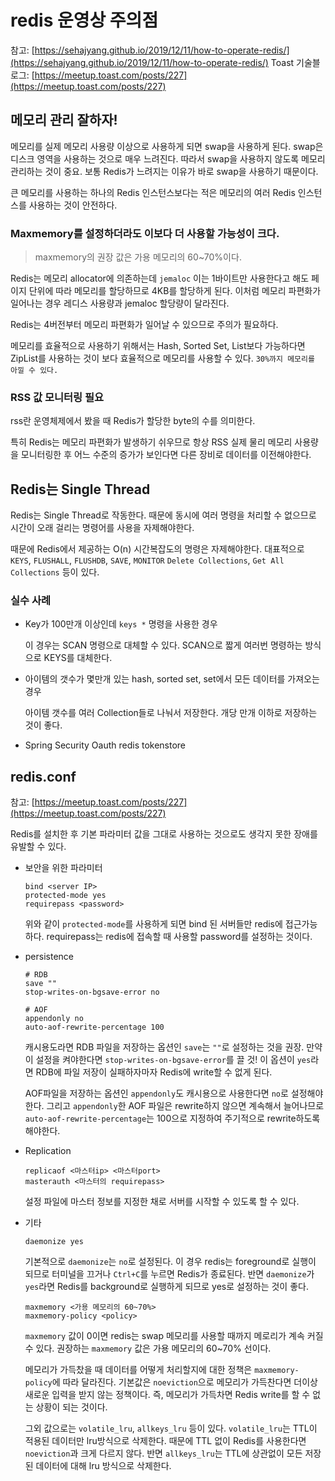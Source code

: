 # redis 운영상 주의점

참고: [https://sehajyang.github.io/2019/12/11/how-to-operate-redis/](https://sehajyang.github.io/2019/12/11/how-to-operate-redis/)
Toast 기술블로그: [https://meetup.toast.com/posts/227](https://meetup.toast.com/posts/227)

## 메모리 관리 잘하자!

메모리를 실제 메모리 사용량 이상으로 사용하게 되면 swap을 사용하게 된다. swap은 디스크 영역을 사용하는 것으로 매우 느려진다. 따라서 swap을 사용하지 않도록 메모리 관리하는 것이 중요. 보통 Redis가 느려지는 이유가 바로 swap을 사용하기 때문이다.

큰 메모리를 사용하는 하나의 Redis 인스턴스보다는 적은 메모리의 여러 Redis 인스턴스를 사용하는 것이 안전하다.

### Maxmemory를 설정하더라도 이보다 더 사용할 가능성이 크다.

> maxmemory의 권장 값은 가용 메모리의 60~70%이다.

Redis는 메모리 allocator에 의존하는데 `jemaloc` 이는 1바이트만 사용한다고 해도 페이지 단위에 따라 메모리를 할당하므로 4KB를 할당하게 된다. 이처럼 메모리 파편화가 일어나는 경우 레디스 사용량과 jemaloc 할당량이 달라진다.

Redis는 4버전부터 메모리 파편화가 일어날 수 있으므로 주의가 필요하다.

메모리를 효율적으로 사용하기 위해서는 Hash, Sorted Set, List보다 가능하다면 ZipList를 사용하는 것이 보다 효율적으로 메모리를 사용할 수 있다. `30%까지 메모리를 아낄 수 있다.`

### RSS 값 모니터링 필요

rss란 운영체제에서 봤을 때 Redis가 할당한 byte의 수를 의미한다.

특히 Redis는 메모리 파편화가 발생하기 쉬우므로 항상 RSS 실제 물리 메모리 사용량을 모니터링한 후 어느 수준의 증가가 보인다면 다른 장비로 데이터를 이전해야한다.

## Redis는 Single Thread

Redis는 Single Thread로 작동한다. 때문에 동시에 여러 명령을 처리할 수 없으므로 시간이 오래 걸리는 명령어를 사용을 자제해야한다.

때문에 Redis에서 제공하는 O(n) 시간복잡도의 명령은 자제해야한다. 대표적으로 `KEYS`, `FLUSHALL`, `FLUSHDB`, `SAVE`, `MONITOR` `Delete Collections`, `Get All Collections` 등이 있다.

### 실수 사례

- Key가 100만개 이상인데 `keys *` 명령을 사용한 경우

  이 경우는 SCAN 명령으로 대체할 수 있다. SCAN으로 짧게 여러번 명령하는 방식으로 KEYS를 대체한다.

- 아이템의 갯수가 몇만개 있는 hash, sorted set, set에서 모든 데이터를 가져오는 경우

  아이템 갯수를 여러 Collection들로 나눠서 저장한다. 개당 만개 이하로 저장하는 것이 좋다.

- Spring Security Oauth redis tokenstore

## redis.conf

참고: [https://meetup.toast.com/posts/227](https://meetup.toast.com/posts/227)

Redis를 설치한 후 기본 파라미터 값을 그대로 사용하는 것으로도 생각지 못한 장애를 유발할 수 있다.

- 보안을 위한 파라미터

  ```
  bind <server IP>
  protected-mode yes
  requirepass <password>
  ```

  위와 같이 `protected-mode`를 사용하게 되면 bind 된 서버들만 redis에 접근가능하다. requirepass는 redis에 접속할 때 사용할 password를 설정하는 것이다.

- persistence

  ```
  # RDB
  save ""
  stop-writes-on-bgsave-error no

  # AOF
  appendonly no
  auto-aof-rewrite-percentage 100
  ```

  캐시용도라면 RDB 파일을 저장하는 옵션인 `save`는 `""`로 설정하는 것을 권장. 만약 이 설정을 켜야한다면 `stop-writes-on-bgsave-error`를 끌 것! 이 옵션이 `yes`라면 RDB에 파일 저장이 실패하자마자 Redis에 write할 수 없게 된다.

  AOF파일을 저장하는 옵션인 `appendonly`도 캐시용으로 사용한다면 `no`로 설정해야한다. 그리고 `appendonly`한 AOF 파일은 rewrite하지 않으면 계속해서 늘어나므로 `auto-aof-rewrite-percentage`는 100으로 지정하여 주기적으로 rewrite하도록 해야한다.

- Replication

  ```
  replicaof <마스터ip> <마스터port>
  masterauth <마스터의 requirepass>
  ```

  설정 파일에 마스터 정보를 지정한 채로 서버를 시작할 수 있도록 할 수 있다.

- 기타

  ```
  daemonize yes
  ```

  기본적으로 `daemonize`는 `no`로 설정된다. 이 경우 redis는 foreground로 실행이 되므로 터미널을 끄거나 `Ctrl+C`를 누르면 Redis가 종료된다. 반면 `daemonize`가 `yes`라면 Redis를 background로 실행하게 되므로 yes로 설정하는 것이 좋다.

  ```
  maxmemory <가용 메모리의 60~70%>
  maxmemory-policy <policy>
  ```

  `maxmemory` 값이 0이면 redis는 swap 메모리를 사용할 때까지 메로리가 계속 커질 수 있다. 권장하는 `maxmemory` 값은 가용 메모리의 60~70% 선이다.

  메모리가 가득찼을 때 데이터를 어떻게 처리할지에 대한 정책은 `maxmemory-policy`에 따라 달라진다. 기본값은 `noeviction`으로 메모리가 가득찬다면 더이상 새로운 입력을 받지 않는 정책이다. 즉, 메모리가 가득차면 Redis write를 할 수 없는 상황이 되는 것이다.

  그외 값으로는 `volatile_lru`, `allkeys_lru` 등이 있다. `volatile_lru`는 TTL이 적용된 데이터만 lru방식으로 삭제한다. 때문에 TTL 없이 Redis를 사용한다면 `noeviction`과 크게 다르지 않다. 반면 `allkeys_lru`는 TTL에 상관없이 모든 저장된 데이터에 대해 lru 방식으로 삭제한다.
